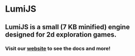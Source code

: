 # LumiJS
## LumiJS is a small (7 KB minified) engine designed for 2d exploration games.
### Visit our [website](https://lumi.js.org) to see the docs and more!
